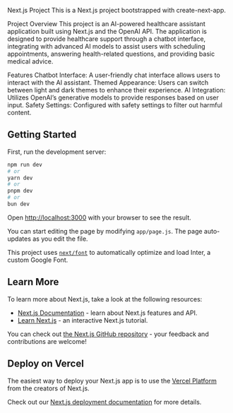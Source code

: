 Next.js Project
This is a Next.js project bootstrapped with create-next-app.

Project Overview
This project is an AI-powered healthcare assistant application built using Next.js and the OpenAI API. The application is designed to provide healthcare support through a chatbot interface, integrating with advanced AI models to assist users with scheduling appointments, answering health-related questions, and providing basic medical advice.

Features
Chatbot Interface: A user-friendly chat interface allows users to interact with the AI assistant.
Themed Appearance: Users can switch between light and dark themes to enhance their experience.
AI Integration: Utilizes OpenAI’s generative models to provide responses based on user input.
Safety Settings: Configured with safety settings to filter out harmful content.
## Getting Started

First, run the development server:

```bash
npm run dev
# or
yarn dev
# or
pnpm dev
# or
bun dev
```

Open [http://localhost:3000](http://localhost:3000) with your browser to see the result.

You can start editing the page by modifying `app/page.js`. The page auto-updates as you edit the file.

This project uses [`next/font`](https://nextjs.org/docs/basic-features/font-optimization) to automatically optimize and load Inter, a custom Google Font.

## Learn More

To learn more about Next.js, take a look at the following resources:

- [Next.js Documentation](https://nextjs.org/docs) - learn about Next.js features and API.
- [Learn Next.js](https://nextjs.org/learn) - an interactive Next.js tutorial.

You can check out [the Next.js GitHub repository](https://github.com/vercel/next.js/) - your feedback and contributions are welcome!

## Deploy on Vercel

The easiest way to deploy your Next.js app is to use the [Vercel Platform](https://vercel.com/new?utm_medium=default-template&filter=next.js&utm_source=create-next-app&utm_campaign=create-next-app-readme) from the creators of Next.js.

Check out our [Next.js deployment documentation](https://nextjs.org/docs/deployment) for more details.

